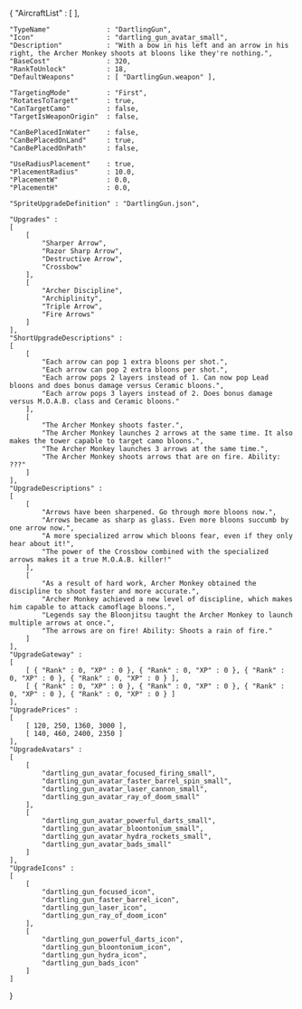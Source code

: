 {
    "AircraftList"			: [ ],

    "TypeName"				: "DartlingGun",
    "Icon"					: "dartling_gun_avatar_small",
    "Description"			: "With a bow in his left and an arrow in his right, the Archer Monkey shoots at bloons like they're nothing.",
    "BaseCost"				: 320,
    "RankToUnlock"			: 18,
    "DefaultWeapons"	    : [ "DartlingGun.weapon" ],
	
    "TargetingMode"			: "First",
    "RotatesToTarget"		: true,
    "CanTargetCamo"			: false,
    "TargetIsWeaponOrigin"	: false,
	
    "CanBePlacedInWater"	: false,
    "CanBePlacedOnLand"		: true,
    "CanBePlacedOnPath"		: false,

    "UseRadiusPlacement"	: true,
    "PlacementRadius"		: 10.0,
    "PlacementW"			: 0.0,
    "PlacementH"			: 0.0,

    "SpriteUpgradeDefinition" : "DartlingGun.json",

    "Upgrades" : 
	[
        [
            "Sharper Arrow",
            "Razor Sharp Arrow",
            "Destructive Arrow",
            "Crossbow"
        ],
        [
            "Archer Discipline",
            "Archiplinity",
            "Triple Arrow",
            "Fire Arrows"
        ]
    ],
	"ShortUpgradeDescriptions" :
	[
		[
			"Each arrow can pop 1 extra bloons per shot.",
			"Each arrow can pop 2 extra bloons per shot.",
			"Each arrow pops 2 layers instead of 1. Can now pop Lead bloons and does bonus damage versus Ceramic bloons.",
			"Each arrow pops 3 layers instead of 2. Does bonus damage versus M.O.A.B. class and Ceramic bloons."
		],
		[
			"The Archer Monkey shoots faster.",
			"The Archer Monkey launches 2 arrows at the same time. It also makes the tower capable to target camo bloons.",
			"The Archer Monkey launches 3 arrows at the same time.",
			"The Archer Monkey shoots arrows that are on fire. Ability: ???"
		]
	], 
	"UpgradeDescriptions" :
	[
		[
			"Arrows have been sharpened. Go through more bloons now.",
			"Arrows became as sharp as glass. Even more bloons succumb by one arrow now.",
			"A more specialized arrow which bloons fear, even if they only hear about it!",
			"The power of the Crossbow combined with the specialized arrows makes it a true M.O.A.B. killer!"
		],
		[
			"As a result of hard work, Archer Monkey obtained the discipline to shoot faster and more accurate.",
			"Archer Monkey achieved a new level of discipline, which makes him capable to attack camoflage bloons.",
			"Legends say the Bloonjitsu taught the Archer Monkey to launch multiple arrows at once.",
			"The arrows are on fire! Ability: Shoots a rain of fire."
		]
	],
	"UpgradeGateway" :
	[
		[ { "Rank" : 0, "XP" : 0 }, { "Rank" : 0, "XP" : 0 }, { "Rank" : 0, "XP" : 0 }, { "Rank" : 0, "XP" : 0 } ],
		[ { "Rank" : 0, "XP" : 0 }, { "Rank" : 0, "XP" : 0 }, { "Rank" : 0, "XP" : 0 }, { "Rank" : 0, "XP" : 0 } ]
	],
    "UpgradePrices" : 
    [
        [ 120, 250, 1360, 3000 ],
        [ 140, 460, 2400, 2350 ]
    ],
    "UpgradeAvatars" :
    [
    	[ 
            "dartling_gun_avatar_focused_firing_small", 
            "dartling_gun_avatar_faster_barrel_spin_small", 
            "dartling_gun_avatar_laser_cannon_small", 
            "dartling_gun_avatar_ray_of_doom_small"
        ],
    	[ 
            "dartling_gun_avatar_powerful_darts_small", 
            "dartling_gun_avatar_bloontonium_small", 
            "dartling_gun_avatar_hydra_rockets_small", 
            "dartling_gun_avatar_bads_small"
        ]
    ],
    "UpgradeIcons" :
    [
    	[ 
            "dartling_gun_focused_icon", 
            "dartling_gun_faster_barrel_icon", 
            "dartling_gun_laser_icon", 
            "dartling_gun_ray_of_doom_icon" 
        ],
    	[ 
            "dartling_gun_powerful_darts_icon", 
            "dartling_gun_bloontonium_icon", 
            "dartling_gun_hydra_icon", 
            "dartling_gun_bads_icon" 
        ]
    ]                  
}
